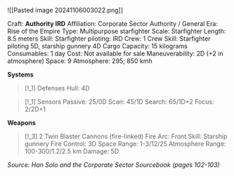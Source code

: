 ![[Pasted image 20241106003022.png]]

Craft: **Authority IRD**
Affiliation: Corporate Sector Authority / General
Era: Rise of the Empire
Type: Multipurpose starfighter
Scale: Starfighter
Length: 8.5 meters
Skill: Starfighter piloting: IRD
Crew: 1
Crew Skill: Starfighter piloting 5D, starship gunnery 4D
Cargo Capacity: 15 kilograms
Consumables: 1 day
Cost: Not available for sale
Maneuverability: 2D (+2 in atmosphere)
Space: 9
Atmosphere: 295; 850 kmh

**Systems**
> [!_1] Defenses
> Hull: 4D

> [!_1] Sensors
> Passive: 25/0D
> Scan: 45/1D
> Search: 65/1D+2
> Focus: 2/2D+1

**Weapons**
> [!_3] 2 Twin Blaster Cannons (fire-linked)
> Fire Arc: Front
> Skill: Starship gunnery
> Fire Control: 3D
> Space Range: 1-3/12/25
> Atmosphere Range: 100-300/1.2/2.5 km
> Damage: 5D


*Source: Han Solo and the Corporate Sector Sourcebook (pages 102-103)*